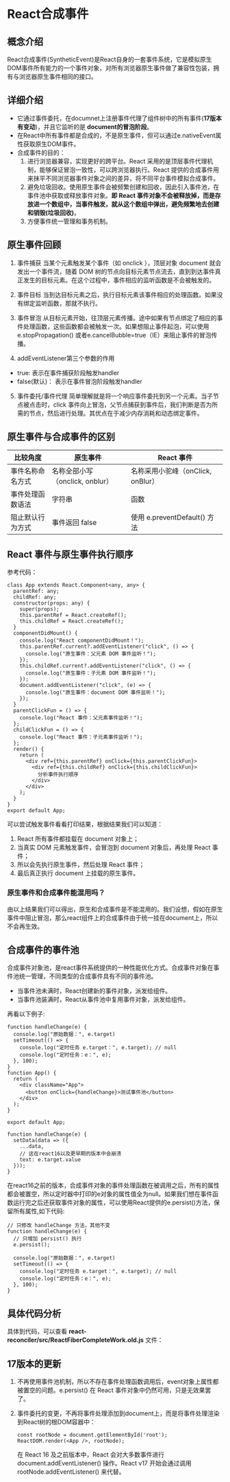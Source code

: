 # React合成事件

## 概念介绍
React合成事件(SyntheticEvent)是React自身的一套事件系统，它是模拟原生DOM事件所有能力的一个事件对象，对所有浏览器原生事件做了兼容性包装，拥有与浏览器原生事件相同的接口。

## 详细介绍
* 它通过事件委托，在documnet上注册事件代理了组件树中的所有事件(__17版本有变动__)，并且它监听的是 __document的冒泡阶段__。
* 在React中所有事件都是合成的，不是原生事件，但可以通过e.nativeEvent属性获取原生DOM事件。
* 合成事件的目的：
  1. 进行浏览器兼容，实现更好的跨平台。React 采用的是顶层事件代理机制，能够保证冒泡一致性，可以跨浏览器执行。React 提供的合成事件用来抹平不同浏览器事件对象之间的差异，将不同平台事件模拟合成事件。
  2. 避免垃圾回收。使用原生事件会被频繁创建和回收，因此引入事件池，在事件池中获取或释放事件对象。__即 React 事件对象不会被释放掉，而是存放进一个数组中，当事件触发，就从这个数组中弹出，避免频繁地去创建和销毁(垃圾回收)__。
  3. 方便事件统一管理和事务机制。

## 原生事件回顾
1. 事件捕获
当某个元素触发某个事件（如 onclick ），顶层对象 document 就会发出一个事件流，随着 DOM 树的节点向目标元素节点流去，直到到达事件真正发生的目标元素。在这个过程中，事件相应的监听函数是不会被触发的。

2. 事件目标
当到达目标元素之后，执行目标元素该事件相应的处理函数。如果没有绑定监听函数，那就不执行。

3. 事件冒泡
从目标元素开始，往顶层元素传播。途中如果有节点绑定了相应的事件处理函数，这些函数都会被触发一次。如果想阻止事件起泡，可以使用 e.stopPropagation() 或者e.cancelBubble=true（IE）来阻止事件的冒泡传播。

4. addEventListener第三个参数的作用
  * true: 表示在事件捕获阶段触发handler
  * false(默认)： 表示在事件冒泡阶段触发handler

5. 事件委托/事件代理
简单理解就是将一个响应事件委托到另一个元素。当子节点被点击时，click 事件向上冒泡，父节点捕获到事件后，我们判断是否为所需的节点，然后进行处理。其优点在于减少内存消耗和动态绑定事件。

## 原生事件与合成事件的区别

比较角度 | 原生事件 | React 事件
------------ | ------------- | -------------
事件名称命名方式 | 名称全部小写（onclick, onblur） | 名称采用小驼峰（onClick, onBlur）
事件处理函数语法 | 字符串 | 函数
阻止默认行为方式 | 事件返回 false | 使用 e.preventDefault() 方法

## React 事件与原生事件执行顺序
参考代码：
```
class App extends React.Component<any, any> {
  parentRef: any;
  childRef: any;
  constructor(props: any) {
    super(props);
    this.parentRef = React.createRef();
    this.childRef = React.createRef();
  }
  componentDidMount() {
    console.log("React componentDidMount！");
    this.parentRef.current?.addEventListener("click", () => {
      console.log("原生事件：父元素 DOM 事件监听！");
    });
    this.childRef.current?.addEventListener("click", () => {
      console.log("原生事件：子元素 DOM 事件监听！");
    });
    document.addEventListener("click", (e) => {
      console.log("原生事件：document DOM 事件监听！");
    });
  }
  parentClickFun = () => {
    console.log("React 事件：父元素事件监听！");
  };
  childClickFun = () => {
    console.log("React 事件：子元素事件监听！");
  };
  render() {
    return (
      <div ref={this.parentRef} onClick={this.parentClickFun}>
        <div ref={this.childRef} onClick={this.childClickFun}>
          分析事件执行顺序
        </div>
      </div>
    );
  }
}
export default App;
```
可以尝试触发事件看看打印结果，根据结果我们可以知道：
1. React 所有事件都挂载在 document 对象上；
2. 当真实 DOM 元素触发事件，会冒泡到 document 对象后，再处理 React 事件；
3. 所以会先执行原生事件，然后处理 React 事件；
4. 最后真正执行 document 上挂载的原生事件。

### 原生事件和合成事件能混用吗？
由以上结果我们可以得出，原生和合成事件是不能混用的。我们设想，假如在原生事件中阻止冒泡，那么react组件上的合成事件由于统一挂在document上，所以不会再生效。

## 合成事件的事件池
合成事件对象池，是react事件系统提供的一种性能优化方式。合成事件对象在事件池统一管理，不同类型的合成事件具有不同的事件池。
* 当事件池未满时，React创建新的事件对象，派发给组件。
* 当事件池装满时，React从事件池中复用事件对象，派发给组件。
  
再看以下例子:
```
function handleChange(e) {
  console.log("原始数据：", e.target)
  setTimeout(() => {
    console.log("定时任务 e.target：", e.target); // null
    console.log("定时任务：e：", e); 
  }, 100);
}
function App() {
  return (
    <div className="App">
      <button onClick={handleChange}>测试事件池</button>
    </div>
  );
}

export default App;
```

```
function handleChange(e) {
  setData(data => ({
    ...data,
    // 这在react16以及更早期的版本中会崩溃
    text: e.target.value
  }));
}
```
在react16之前的版本，合成事件对象的事件处理函数在被调用之后，所有的属性都会被置空，所以定时器中打印的e对象的属性值全为null。如果我们想在事件函数运行完之后还获取事件对象的属性，可以使用React提供的e.persist()方法，保留所有属性,如下代码:
```
// 只修改 handleChange 方法，其他不变
function handleChange(e) {
  // 只增加 persist() 执行
  e.persist();
  
  console.log("原始数据：", e.target)
  setTimeout(() => {
    console.log("定时任务 e.target：", e.target); // null
    console.log("定时任务：e：", e); 
  }, 100);
}
```


## 具体代码分析
具体到代码，可以查看 __react-reconciler/src/ReactFiberCompleteWork.old.js__ 文件：


## 17版本的更新
1. 不再使用事件池机制，所以不存在事件处理函数调用后，event对象上属性都被置空的问题。e.persist() 在 React 事件对象中仍然可用，只是无效果罢了。

2. 事件委托的变更，不再将事件处理添加到document上，而是将事件处理渲染到React树的根DOM容器中：
    ```
    const rootNode = document.getElementById('root');
    ReactDOM.render(<App />, rootNode);
    ```
    在 React 16 及之前版本中，React 会对大多数事件进行 document.addEventListener() 操作。React v17 开始会通过调用 rootNode.addEventListener() 来代替。